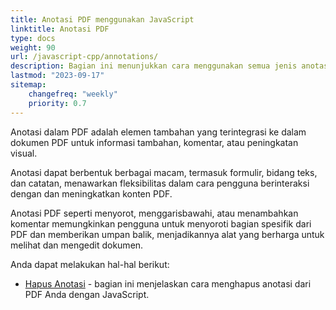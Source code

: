 ```yaml
---
title: Anotasi PDF menggunakan JavaScript
linktitle: Anotasi PDF
type: docs
weight: 90
url: /javascript-cpp/annotations/
description: Bagian ini menunjukkan cara menggunakan semua jenis anotasi ke file PDF Anda dengan Aspose.PDF untuk JavaScript via C++.
lastmod: "2023-09-17"
sitemap:
    changefreq: "weekly"
    priority: 0.7
---
```


Anotasi dalam PDF adalah elemen tambahan yang terintegrasi ke dalam dokumen PDF untuk informasi tambahan, komentar, atau peningkatan visual.

Anotasi dapat berbentuk berbagai macam, termasuk formulir, bidang teks, dan catatan, menawarkan fleksibilitas dalam cara pengguna berinteraksi dengan dan meningkatkan konten PDF.

Anotasi PDF seperti menyorot, menggarisbawahi, atau menambahkan komentar memungkinkan pengguna untuk menyoroti bagian spesifik dari PDF dan memberikan umpan balik, menjadikannya alat yang berharga untuk melihat dan mengedit dokumen.

Anda dapat melakukan hal-hal berikut:

- [Hapus Anotasi](/pdf/javascript-cpp/delete-annotation/) - bagian ini menjelaskan cara menghapus anotasi dari PDF Anda dengan JavaScript.